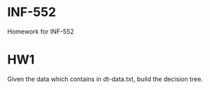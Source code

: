 # INF-552
Homework for INF-552

# HW1
Given the data which contains in dt-data.txt, build the decision tree. 
